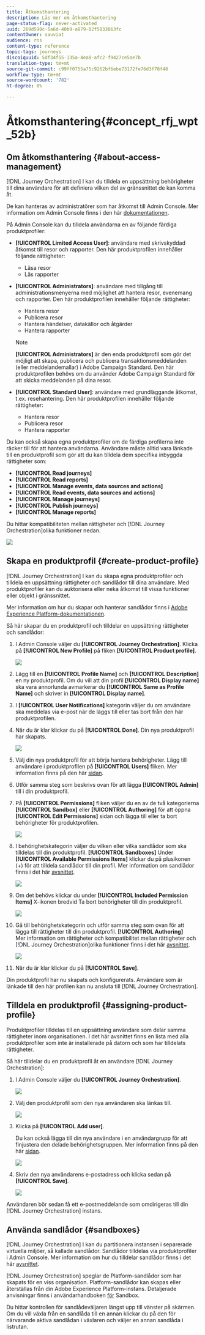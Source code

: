 ```yaml
---
title: Åtkomsthantering
description: Läs mer om åtkomsthantering
page-status-flag: never-activated
uuid: 269d590c-5a6d-40b9-a879-02f5033863fc
contentOwner: sauviat
audience: rns
content-type: reference
topic-tags: journeys
discoiquuid: 5df34f55-135a-4ea8-afc2-f9427ce5ae7b
translation-type: tm+mt
source-git-commit: c99ff0755a75c9262bf6ebe73172fe76d3f78f48
workflow-type: tm+mt
source-wordcount: '782'
ht-degree: 0%

---
```



# Åtkomsthantering{#concept_rfj_wpt_52b}

## Om åtkomsthantering {#about-access-management}

[!DNL Journey Orchestration] I kan du tilldela en uppsättning behörigheter till dina användare för att definiera vilken del av gränssnittet de kan komma åt.

De kan hanteras av administratörer som har åtkomst till Admin Console. Mer information om Admin Console finns i den här [dokumentationen](https://helpx.adobe.com/enterprise/managing/user-guide.html).

På Admin Console kan du tilldela användarna en av följande färdiga produktprofiler:

* **[!UICONTROL Limited Access User]**: användare med skrivskyddad åtkomst till resor och rapporter. Den här produktprofilen innehåller följande rättigheter:
   * Läsa resor
   * Läs rapporter

* **[!UICONTROL Administrators]**: användare med tillgång till administrationsmenyerna med möjlighet att hantera resor, evenemang och rapporter. Den här produktprofilen innehåller följande rättigheter:
   * Hantera resor
   * Publicera resor
   * Hantera händelser, datakällor och åtgärder
   * Hantera rapporter
   >[!NOTE]
   >
   >**[!UICONTROL Administrators]** är den enda produktprofil som gör det möjligt att skapa, publicera och publicera transaktionsmeddelanden (eller meddelandemallar) i Adobe Campaign Standard. Den här produktprofilen behövs om du använder Adobe Campaign Standard för att skicka meddelanden på dina resor.

* **[!UICONTROL Standard User]**: användare med grundläggande åtkomst, t.ex. resehantering. Den här produktprofilen innehåller följande rättigheter:
   * Hantera resor
   * Publicera resor
   * Hantera rapporter

Du kan också skapa egna produktprofiler om de färdiga profilerna inte räcker till för att hantera användarna.
Användare måste alltid vara länkade till en produktprofil som gör att du kan tilldela dem specifika inbyggda rättigheter som:

* **[!UICONTROL Read journeys]**
* **[!UICONTROL Read reports]**
* **[!UICONTROL Manage events, data sources and actions]**
* **[!UICONTROL Read events, data sources and actions]**
* **[!UICONTROL Manage journeys]**
* **[!UICONTROL Publish journeys]**
* **[!UICONTROL Manage reports]**

Du hittar kompatibiliteten mellan rättigheter och [!DNL Journey Orchestration]olika funktioner nedan.

![](../assets/journey_permission.png)

## Skapa en produktprofil {#create-product-profile}

[!DNL Journey Orchestration] I kan du skapa egna produktprofiler och tilldela en uppsättning rättigheter och sandlådor till dina användare. Med produktprofiler kan du auktorisera eller neka åtkomst till vissa funktioner eller objekt i gränssnittet.

Mer information om hur du skapar och hanterar sandlådor finns i [Adobe Experience Platform-dokumentationen](https://docs.adobe.com/content/help/en/experience-platform/sandbox/ui/user-guide.html).

Så här skapar du en produktprofil och tilldelar en uppsättning rättigheter och sandlådor:

1. I Admin Console väljer du **[!UICONTROL Journey Orchestration]**. Klicka på **[!UICONTROL New Profile]** på fliken **[!UICONTROL Product profile]**.

   ![](../assets/user_management_5.png)

1. Lägg till en **[!UICONTROL Profile Name]** och **[!UICONTROL Description]** en ny produktprofil. Om du vill att din profil **[!UICONTROL Display name]** ska vara annorlunda avmarkerar du **[!UICONTROL Same as Profile Name]** och skriver in **[!UICONTROL Display name]**.

1. I **[!UICONTROL User Notifications]** kategorin väljer du om användare ska meddelas via e-post när de läggs till eller tas bort från den här produktprofilen.

1. När du är klar klickar du på **[!UICONTROL Done]**. Din nya produktprofil har skapats.

   ![](../assets/user_management_1.png)

1. Välj din nya produktprofil för att börja hantera behörigheter. Lägg till användare i produktprofilen på **[!UICONTROL Users]** fliken. Mer information finns på den här [sidan](../about/access-management.md#assigning-product-profile).

1. Utför samma steg som beskrivs ovan för att lägga **[!UICONTROL Admin]** till i din produktprofil.

1. På **[!UICONTROL Permissions]** fliken väljer du en av de två kategorierna **[!UICONTROL Sandbox]** eller **[!UICONTROL Authoring]** för att öppna **[!UICONTROL Edit Permissions]** sidan och lägga till eller ta bort behörigheter för produktprofilen.

   ![](../assets/user_management_7.png)

1. I behörighetskategorin väljer du vilken eller vilka sandlådor som ska tilldelas till din produktprofil. **[!UICONTROL Sandboxes]** Under **[!UICONTROL Available Permissions Items]** klickar du på plusikonen (+) för att tilldela sandlådor till din profil. Mer information om sandlådor finns i det här [avsnittet](../about/access-management.md#sandboxes).

   ![](../assets/user_management_8.png)

1. Om det behövs klickar du under **[!UICONTROL Included Permission Items]** X-ikonen bredvid Ta bort behörigheter till din produktprofil.

   ![](../assets/user_management_9.png)

1. Gå till behörighetskategorin och utför samma steg som ovan för att lägga till rättigheter till din produktprofil. **[!UICONTROL Authoring]**
   <br>Mer information om rättigheter och kompatibilitet mellan rättigheter och [!DNL Journey Orchestration]olika funktioner finns i det här [avsnittet](../about/access-management.md#about-access-management).

   ![](../assets/user_management_10.png)

1. När du är klar klickar du på **[!UICONTROL Save]**.

Din produktprofil har nu skapats och konfigurerats. Användare som är länkade till den här profilen kan nu ansluta till [!DNL Journey Orchestration].

## Tilldela en produktprofil {#assigning-product-profile}

Produktprofiler tilldelas till en uppsättning användare som delar samma rättigheter inom organisationen.
I det här avsnittet finns en lista med alla produktprofiler som inte är installerade på datorn och som har tilldelats rättigheter.

Så här tilldelar du en produktprofil åt en användare [!DNL Journey Orchestration]:

1. I Admin Console väljer du **[!UICONTROL Journey Orchestration]**.

   ![](../assets/user_management.png)

1. Välj den produktprofil som den nya användaren ska länkas till.

   ![](../assets/user_management_2.png)

1. Klicka på **[!UICONTROL Add user]**.

   Du kan också lägga till din nya användare i en användargrupp för att finjustera den delade behörighetsgruppen. Mer information finns på den här [sidan](https://helpx.adobe.com/enterprise/using/user-groups.html).

   ![](../assets/user_management_3.png)

1. Skriv den nya användarens e-postadress och klicka sedan på **[!UICONTROL Save]**.

   ![](../assets/user_management_4.png)

Användaren bör sedan få ett e-postmeddelande som omdirigeras till din [!DNL Journey Orchestration] instans.

## Använda sandlådor {#sandboxes}

[!DNL Journey Orchestration] I kan du partitionera instansen i separerade virtuella miljöer, så kallade sandlådor.
Sandlådor tilldelas via produktprofiler i Admin Console. Mer information om hur du tilldelar sandlådor finns i det här [avsnittet](../about/access-management.md#create-product-profile).

[!DNL Journey Orchestration] speglar de Platform-sandlådor som har skapats för en viss organisation.
Platform-sandlådor kan skapas eller återställas från din Adobe Experience Platform-instans. Detaljerade anvisningar finns i användarhandboken [för](https://docs.adobe.com/content/help/en/experience-platform/sandbox/ui/user-guide.html) Sandbox.

Du hittar kontrollen för sandlådeväljaren längst upp till vänster på skärmen. Om du vill växla från en sandlåda till en annan klickar du på den för närvarande aktiva sandlådan i växlaren och väljer en annan sandlåda i listrutan.
